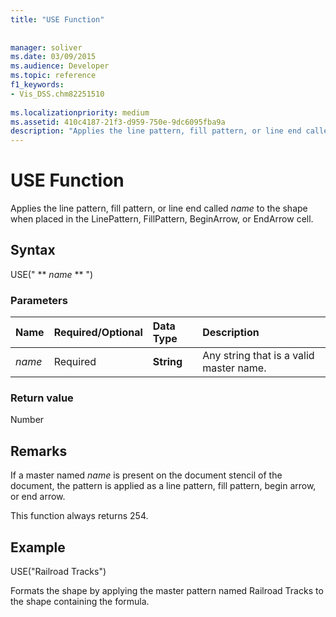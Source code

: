 ```yaml
---
title: "USE Function"
 
 
manager: soliver
ms.date: 03/09/2015
ms.audience: Developer
ms.topic: reference
f1_keywords:
- Vis_DSS.chm82251510
 
ms.localizationpriority: medium
ms.assetid: 410c4187-21f3-d959-750e-9dc6095fba9a
description: "Applies the line pattern, fill pattern, or line end called name to the shape when placed in the LinePattern, FillPattern, BeginArrow, or EndArrow cell."
---
```


# USE Function

Applies the line pattern, fill pattern, or line end called  _name_ to the shape when placed in the LinePattern, FillPattern, BeginArrow, or EndArrow cell. 
  
## Syntax

USE(" ** *name* ** ") 
  
### Parameters

|**Name**|**Required/Optional**|**Data Type**|**Description**|
|:-----|:-----|:-----|:-----|
| _name_ <br/> |Required  <br/> |**String** <br/> |Any string that is a valid master name. |
   
### Return value

Number
  
## Remarks

If a master named  _name_ is present on the document stencil of the document, the pattern is applied as a line pattern, fill pattern, begin arrow, or end arrow. 
  
This function always returns 254.
  
## Example

USE("Railroad Tracks") 
  
Formats the shape by applying the master pattern named Railroad Tracks to the shape containing the formula. 
  

